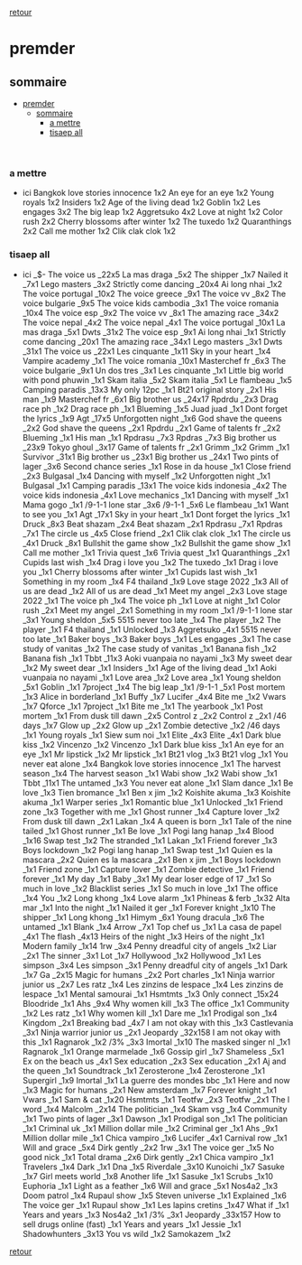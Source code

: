 [retour](./../index.html)

# premder

## sommaire
- [premder](#premder)
  - [sommaire](#sommaire)
    - [a mettre](#a-mettre)
    - [tisaep all](#tisaep-all)


<div style="page-break-after: always; visibility: hidden"> 
\pagebreak 
</div>

### a mettre
* ici 
Bangkok love stories innocence 1x2
An eye for an eye 1x2
Young royals 1x2
Insiders 1x2
Age of the living dead 1x2
Goblin 1x2
Les engages 3x2
The big leap 1x2
Aggretsuko 4x2
Love at night 1x2
Color rush 2x2
Cherry blossoms after winter 1x2
The tuxedo 1x2
Quaranthings 2x2
Call me mother 1x2
Clik clak clok 1x2

### tisaep all
* ici
_$-
The voice us _22x5
La mas draga _5x2
The shipper _1x7
Nailed it _7x1
Lego masters _3x2
Strictly come dancing _20x4
Ai long nhai _1x2
The voice portugal _10x2
The voice greece _9x1
The voice vv _8x2
The voice bulgarie _9x5
The voice kids cambodia _3x1
The voice romania _10x4
The voice esp _9x2
The voice vv _8x1
The amazing race _34x2
The voice nepal _4x2
The voice nepal _4x1
The voice portugal _10x1
La mas draga _5x1
Dwts _31x2
The voice esp _9x1
Ai long nhai _1x1
Strictly come dancing _20x1
The amazing race _34x1
Lego masters _3x1
Dwts _31x1
The voice us _22x1
Les cinquante _1x11
Sky in your heart _1x4
Vampire academy _1x1
The voice romania _10x1
Masterchef fr _6x3
The voice bulgarie _9x1
Un dos tres _3x1
Les cinquante _1x1
Little big world with pond phuwin _1x1
Skam italia _5x2
Skam italia _5x1
Le flambeau _1x5
Camping paradis _13x3
My only 12pc _1x1
Bt21 original story _2x1
His man _1x9
Masterchef fr _6x1
Big brother us _24x17
Rpdrdu _2x3
Drag race ph _1x2
Drag race ph _1x1
Blueming _1x5
Juad juad _1x1
Dont forget the lyrics _1x9
Agt _17x5
Unforgotten night _1x6
God shave the queens _2x2
God shave the queens _2x1
Rpdrdu _2x1
Game of talents fr _2x2
Blueming _1x1
His man _1x1
Rpdrasu _7x3
Rpdras _7x3
Big brother us _23x9
Tokyo ghoul _3x17
Game of talents fr _2x1
Grimm _1x2
Grimm _1x1
Survivor _31x1
Big brother us _23x1
Big brother us _24x1
Two pints of lager _3x6
Second chance series _1x1
Rose in da house _1x1
Close friend _2x3
Bulgasal _1x4
Dancing with myself _1x2
Unforgotten night _1x1
Bulgasal _1x1
Camping paradis _13x1
The voice kids indonesia _4x2
The voice kids indonesia _4x1
Love mechanics _1x1
Dancing with myself _1x1
Mama gogo _1x1
/9-1-1 lone star _3x6
/9-1-1 _5x6
Le flambeau _1x1
Want to see you _1x1
Agt _17x1
Sky in your heart _1x1
Dont forget the lyrics _1x1
Druck _8x3
Beat shazam _2x4
Beat shazam _2x1
Rpdrasu _7x1
Rpdras _7x1
The circle us _4x5
Close friend _2x1
Clik clak clok _1x1
The circle us _4x1
Druck _8x1
Bullshit the game show _1x2
Bullshit the game show _1x1
Call me mother _1x1
Trivia quest _1x6
Trivia quest _1x1
Quaranthings _2x1
Cupids last wish _1x4
Drag i love you _1x2
The tuxedo _1x1
Drag i love you _1x1
Cherry blossoms after winter _1x1
Cupids last wish _1x1
Something in my room _1x4
F4 thailand _1x9
Love stage 2022 _1x3
All of us are dead _1x2
All of us are dead _1x1
Meet my angel _2x3
Love stage 2022 _1x1
The voice ph _1x4
The voice ph _1x1
Love at night _1x1
Color rush _2x1
Meet my angel _2x1
Something in my room _1x1
/9-1-1 lone star _3x1
Young sheldon _5x5
5515 never too late _1x4
The player _1x2
The player _1x1
F4 thailand _1x1
Unlocked _1x3
Aggretsuko _4x1
5515 never too late _1x1
Baker boys _1x3
Baker boys _1x1
Les engages _3x1
The case study of vanitas _1x2
The case study of vanitas _1x1
Banana fish _1x2
Banana fish _1x1
Tbbt _11x3
Aoki vuanpaia no nayami _1x3
My sweet dear _1x2
My sweet dear _1x1
Insiders _1x1
Age of the living dead _1x1
Aoki vuanpaia no nayami _1x1
Love area _1x2
Love area _1x1
Young sheldon _5x1
Goblin _1x1
7project _1x4
The big leap _1x1
/9-1-1 _5x1
Post mortem _1x3
Alice in borderland _1x1
Buffy _1x7
Lucifer _4x4
Bite me _1x2
Vwars _1x7
Qforce _1x1
7project _1x1
Bite me _1x1
The yearbook _1x1
Post mortem _1x1
From dusk till dawn _2x5
Control z _2x2
Control z _2x1
/46 days _1x7
Glow up _2x2
Glow up _2x1
Zombie detective _1x2
/46 days _1x1
Young royals _1x1
Siew sum noi _1x1
Elite _4x3
Elite _4x1
Dark blue kiss _1x2
Vincenzo _1x2
Vincenzo _1x1
Dark blue kiss _1x1
An eye for an eye _1x1
Mr lipstick _1x2
Mr lipstick _1x1
Bt21 vlog _1x3
Bt21 vlog _1x1
You never eat alone _1x4
Bangkok love stories innocence _1x1
The harvest season _1x4
The harvest season _1x1
Wabi show _1x2
Wabi show _1x1
Tbbt _11x1
The untamed _1x3
You never eat alone _1x1
Slam dance _1x1
Be love _1x3
Tien bromance _1x1
Ben x jim _1x2
Koishite akuma _1x3
Koishite akuma _1x1
Warper series _1x1
Romantic blue _1x1
Unlocked _1x1
Friend zone _1x3
Together with me _1x1
Ghost runner _1x4
Capture lover _1x2
From dusk till dawn _2x1
Lakan _1x4
A queen is born _1x1
Tale of the nine tailed _1x1
Ghost runner _1x1
Be love _1x1
Pogi lang hanap _1x4
Blood _1x16
Swap test _1x2
The stranded _1x1
Lakan _1x1
Friend forever _1x3
Boys lockdown _1x2
Pogi lang hanap _1x1
Swap test _1x1
Quien es la mascara _2x2
Quien es la mascara _2x1
Ben x jim _1x1
Boys lockdown _1x1
Friend zone _1x1
Capture lover _1x1
Zombie detective _1x1
Friend forever _1x1
My day _1x1
Baby _3x1
My dear loser edge of 17 _1x1
So much in love _1x2
Blacklist series _1x1
So much in love _1x1
The office _1x4
You _1x2
Long khong _1x4
Love alarm _1x1
Phineas & ferb _1x32
Alta mar _1x1
Into the night _1x1
Nailed it ger _1x1
Forever knight _1x10
The shipper _1x1
Long khong _1x1
Himym _6x1
Young dracula _1x6
The untamed _1x1
Blank _1x4
Arrow _7x1
Top chef us _1x1
La casa de papel _4x1
The flash _4x13
Heirs of the night _1x3
Heirs of the night _1x1
Modern family _1x14
1rw _3x4
Penny dreadful city of angels _1x2
Liar _2x1
The sinner _3x1
Lot _1x7
Hollywood _1x2
Hollywood _1x1
Les simpson _3x4
Les simpson _3x1
Penny dreadful city of angels _1x1
Dark _1x7
Ga _2x15
Magic for humans _2x2
Port charles _1x1
Ninja warrior junior us _2x7
Les ratz _1x4
Les zinzins de lespace _1x4
Les zinzins de lespace _1x1
Mental samourai _1x1
Hsmtmts _1x3
Only connect _15x24
Bloodride _1x1
Ahs _9x4
Why women kill _1x3
The office _1x1
Community _1x2
Les ratz _1x1
Why women kill _1x1
Dare me _1x1
Prodigal son _1x4
Kingdom _2x1
Breaking bad _4x7
I am not okay with this _1x3
Castlevania _3x1
Ninja warrior junior us _2x1
Jeopardy _32x158
I am not okay with this _1x1
Ragnarok _1x2
/3% _3x3
Imortal _1x10
The masked singer nl _1x1
Ragnarok _1x1
Orange marmelade _1x6
Gossip girl _1x7
Shameless _5x1
Ex on the beach us _4x1
Sex education _2x3
Sex education _2x1
Aj and the queen _1x1
Soundtrack _1x1
Zerosterone _1x4
Zerosterone _1x1
Supergirl _1x9
Imortal _1x1
La guerre des mondes bbc _1x1
Here and now _1x3
Magic for humans _2x1
New amsterdam _1x7
Forever knight _1x1
Vwars _1x1
Sam & cat _1x20
Hsmtmts _1x1
Teotfw _2x3
Teotfw _2x1
The l word _1x4
Malcolm _2x14
The politician _1x4
Skam vsg _1x4
Community _1x1
Two pints of lager _3x1
Dawson _1x1
Prodigal son _1x1
The politician _1x1
Criminal uk _1x1
Million dollar mile _1x2
Criminal ger _1x1
Ahs _9x1
Million dollar mile _1x1
Chica vampiro _1x6
Lucifer _4x1
Carnival row _1x1
Will and grace _5x4
Dirk gently _2x2
1rw _3x1
The voice ger _1x5
No good nick _1x1
Total drama _2x6
Dirk gently _2x1
Chica vampiro _1x1
Travelers _1x4
Dark _1x1
Dna _1x5
Riverdale _3x10
Kunoichi _1x7
Sasuke _1x7
Girl meets world _1x8
Another life _1x1
Sasuke _1x1
Scrubs _1x10
Euphoria _1x1
Light as a feather _1x6
Will and grace _5x1
Nos4a2 _1x3
Doom patrol _1x4
Rupaul show _1x5
Steven universe _1x1
Explained _1x6
The voice ger _1x1
Rupaul show _1x1
Les lapins cretins _1x47
What if _1x1
Years and years _1x3
Nos4a2 _1x1
/3% _3x1
Jeopardy _33x157
How to sell drugs online (fast) _1x1
Years and years _1x1
Jessie _1x1
Shadowhunters _3x13
You vs wild _1x2
Samokazem _1x2

[retour](./../index.html)